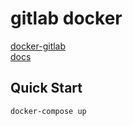 # gitlab docker
[docker-gitlab](https://github.com/sameersbn/docker-gitlab)   
[docs](http://www.damagehead.com/docker-gitlab/)

## Quick Start
```bash
docker-compose up
```